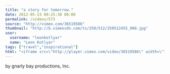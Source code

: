 ```yaml
---
title: "a story for tomorrow."
date: 2012-05-23 00:25:38 00:00
permalink: /videos/573
source: "http://vimeo.com/36519586"
thumbnail: "http://b.vimeocdn.com/ts/250/512/250512455_960.jpg"
user:
  username: "leonkotlyar"
  name: "Leon Kotlyar"
tags: ["travel","inspirational"]
html: "<iframe src=\"http://player.vimeo.com/video/36519586\" width=\"1280\" height=\"720\" frameborder=\"0\" webkitallowfullscreen mozallowfullscreen allowfullscreen></iframe>"
---
```


by gnarly bay productions, Inc.